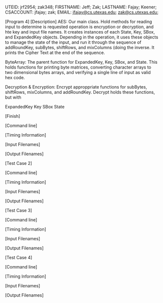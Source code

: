 UTEID: jrf2954; zak348;
FIRSTNAME: Jeff; Zak;
LASTNAME: Fajay; Keener;
CSACCOUNT: jfajay; zak;
EMAIL: jfajay@cs.utexas.edu; zak@cs.utexas.edu;

[Program 4]
[Description]
AES: Our main class. Hold methods for reading input to determine is requested operation is encryption or decryption, and hte key and input
     file names. It creates instances of each State, Key, SBox, and ExpandedKey objects. Depending in the operation, it uses these objects
     to manage the state of the input, and run it through the sequence of addRoundKey, subBytes, shiftRows, and mixColumns (doing the
     inverse. It prints the Cipher Text at the end of the sequence.

ByteArray: The parent function for ExpandedKey, Key, SBox, and State. This holds functions for printing byte matrices, converting character
	   arrays to two dimensional bytes arrays, and verifying a single line of input as valid hex code.


Decryption & Encryption: Encrypt approppriate functions for subBytes, shiftRows, mixColumns, and addRoundKey. Decrypt holds these functions, but with 

ExpandedKey
Key
SBox
State

[Finish]

[Command line]

[Timing Information]

[Input Filenames]

[Output Filenames]



[Test Case 2]

[Command line]

[Timing Information]

[Input Filenames]

[Output Filenames]



[Test Case 3]

[Command line]

[Timing Information]

[Input Filenames]

[Output Filenames]



[Test Case 4]

[Command line]

[Timing Information]

[Input Filenames]

[Output Filenames]
